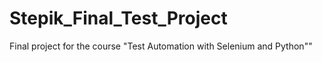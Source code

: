 # Stepik_Final_Test_Project
Final project for the course "Test Automation with Selenium and Python""
